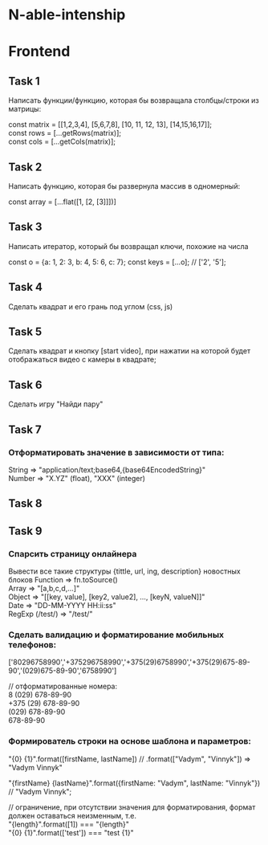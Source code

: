 # N-able-intenship  
# Frontend  

## Task 1
Написать функции/функцию, которая бы возвращала столбцы/строки из матрицы:

  const matrix = [[1,2,3,4], [5,6,7,8], [10, 11, 12, 13], [14,15,16,17]];    
  const rows = [...getRows(matrix)];    
  const cols = [...getCols(matrix)];  
  
## Task 2
Написать функцию, которая бы развернула массив в одномерный:

  const array = [...flat([1, [2, [3]]])]  
  
## Task 3
Написать итератор, который бы возвращал ключи, похожие на числа

  const o = {a: 1, 2: 3, b: 4, 5: 6, c: 7}; 
  const keys = [...o]; // ['2', '5']; 

## Task 4
Сделать квадрат и его грань под углом (css, js)

## Task 5
Сделать квадрат и кнопку [start video], при нажатии на которой будет отображаться видео с камеры в квадрате;  

## Task 6
Сделать игру "Найди пару"

## Task 7
### Отформатировать значение в зависимости от типа:

String => "application/text;base64,{base64EncodedString}"  
Number => "X.YZ" (float), "XXX" (integer)  

## Task 8

## Task 9
### Спарсить страницу онлайнера
Вывести все такие структуры {tittle, url, ing, description} новостных блоков
Function => fn.toSource()  
Array => "[a,b,c,d,...]"  
Object => "[[key, value], [key2, value2], …, [keyN, valueN]]"  
Date => "DD-MM-YYYY HH:ii:ss"    
RegExp (/test/) => "/test/"    


### Сделать валидацию и форматирование мобильных телефонов:

['80296758990','+375296758990','+375(29)6758990','+375(29)675-89-90','(029)675-89-90','6758990']  

// отформатированные номера:  
8 (029) 678-89-90  
+375 (29) 678-89-90  
(029) 678-89-90  
678-89-90  


### Формирователь строки на основе шаблона и параметров:

"{0} {1}".format([firstName, lastName]) // .format(["Vadym", "Vinnyk"]) => "Vadym Vinnyk"  
 
"{firstName} {lastName}".format({firstName: "Vadym", lastName: "Vinnyk"}) // "Vadym   Vinnyk";   

// ограничение, при отсутствии значения для форматирования, формат должен оставаться неизменным, т.е.  
"{length}".format([1]) === "{length}"  
"{0} {1}".format(['test']) === "test {1}"  
